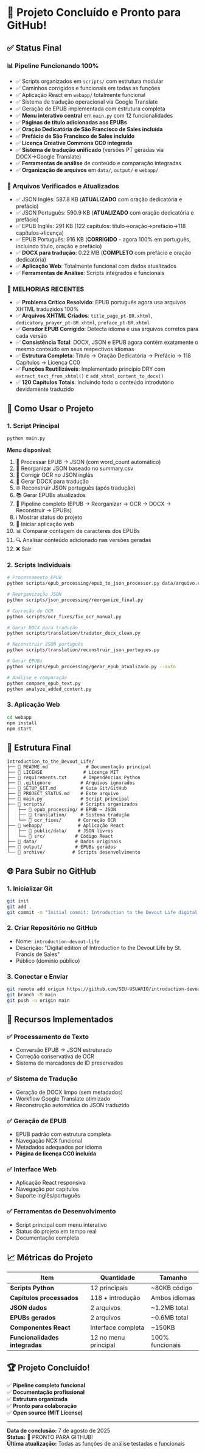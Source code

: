 # 🎉 Projeto Concluído e Pronto para GitHub!

## ✅ Status Final

### 📊 **Pipeline Funcionando 100%**
- ✅ Scripts organizados em `scripts/` com estrutura modular
- ✅ Caminhos corrigidos e funcionais em todas as funções
- ✅ Aplicação React em `webapp/` totalmente funcional
- ✅ Sistema de tradução operacional via Google Translate
- ✅ Geração de EPUB implementada com estrutura completa
- ✅ **Menu interativo central** em `main.py` com 12 funcionalidades
- ✅ **Páginas de título adicionadas aos EPUBs**
- ✅ **Oração Dedicatória de São Francisco de Sales incluída**
- ✅ **Prefácio de São Francisco de Sales incluído** 
- ✅ **Licença Creative Commons CC0 integrada**
- ✅ **Sistema de tradução unificado** (versões PT geradas via DOCX→Google Translate)
- ✅ **Ferramentas de análise** de conteúdo e comparação integradas
- ✅ **Organização de arquivos** em `data/`, `output/` e `webapp/`

### 📂 **Arquivos Verificados e Atualizados**
- ✅ JSON Inglês: 587.8 KB (**ATUALIZADO** com oração dedicatória e prefácio)
- ✅ JSON Português: 590.9 KB (**ATUALIZADO** com oração dedicatória e prefácio)  
- ✅ EPUB Inglês: 291 KB (122 capítulos: título→oração→prefácio→118 capítulos→licença)
- ✅ EPUB Português: 916 KB (**CORRIGIDO** - agora 100% em português, incluindo título, oração e prefácio)
- ✅ **DOCX para tradução**: 0.22 MB (**COMPLETO** com prefácio e oração dedicatória)
- ✅ **Aplicação Web**: Totalmente funcional com dados atualizados
- ✅ **Ferramentas de Análise**: Scripts integrados e funcionais

### 🔧 **MELHORIAS RECENTES** 
- ✅ **Problema Crítico Resolvido**: EPUB português agora usa arquivos XHTML traduzidos 100%
- ✅ **Arquivos XHTML Criados**: `title_page_pt-BR.xhtml`, `dedicatory_prayer_pt-BR.xhtml`, `preface_pt-BR.xhtml`
- ✅ **Gerador EPUB Corrigido**: Detecta idioma e usa arquivos corretos para cada versão
- ✅ **Consistência Total**: DOCX, JSON e EPUB agora contêm exatamente o mesmo conteúdo em seus respectivos idiomas
- ✅ **Estrutura Completa**: Título → Oração Dedicatória → Prefácio → 118 Capítulos → Licença CC0
- ✅ **Funções Reutilizáveis**: Implementado princípio DRY com `extract_text_from_xhtml()` e `add_xhtml_content_to_docx()`
- ✅ **120 Capítulos Totais**: Incluindo todo o conteúdo introdutório devidamente traduzido

## 🚀 **Como Usar o Projeto**

### 1. Script Principal
```bash
python main.py
```

**Menu disponível:**
1. 📖 Processar EPUB → JSON (com word_count automático)
2. 🔄 Reorganizar JSON baseado no summary.csv
3. 🔧 Corrigir OCR no JSON inglês
4. 📄 Gerar DOCX para tradução
5. 🌐 Reconstruir JSON português (após tradução)
6. 📚 Gerar EPUBs atualizados
7. 🔄 Pipeline completo (EPUB → Reorganizar → OCR → DOCX → Reconstruir → EPUBs)
8. ℹ️ Mostrar status do projeto
9. 🚀 Iniciar aplicação web
10. 📊 Comparar contagem de caracteres dos EPUBs
11. 🔍 Analisar conteúdo adicionado nas versões geradas
12. ❌ Sair

### 2. Scripts Individuais
```bash
# Processamento EPUB
python scripts/epub_processing/epub_to_json_processor.py data/arquivo.epub

# Reorganização JSON
python scripts/json_processing/reorganize_final.py

# Correção de OCR
python scripts/ocr_fixes/fix_ocr_manual.py

# Gerar DOCX para tradução
python scripts/translation/tradutor_docx_clean.py

# Reconstruir JSON português
python scripts/translation/reconstruir_json_portugues.py

# Gerar EPUBs
python scripts/epub_processing/gerar_epub_atualizado.py --auto

# Análise e comparação
python compare_epub_text.py
python analyze_added_content.py
```

### 3. Aplicação Web
```bash
cd webapp
npm install
npm start
```

## 📁 **Estrutura Final**

```
Introduction_to_the_Devout_Life/
├── 📄 README.md              # Documentação principal
├── 📄 LICENSE               # Licença MIT  
├── 📄 requirements.txt      # Dependências Python
├── 📄 .gitignore           # Arquivos ignorados
├── 📄 SETUP_GIT.md         # Guia Git/GitHub
├── 📄 PROJECT_STATUS.md    # Este arquivo
├── 🐍 main.py              # Script principal
├── 📁 scripts/             # Scripts organizados
│   ├── 📁 epub_processing/ # EPUB ↔ JSON
│   ├── 📁 translation/     # Sistema tradução
│   └── 📁 ocr_fixes/      # Correção OCR
├── 📁 webapp/             # Aplicação React
│   ├── 📁 public/data/    # JSON livros
│   └── 📁 src/           # Código React
├── 📁 data/              # Dados originais
├── 📁 output/            # EPUBs gerados
└── 📁 archive/          # Scripts desenvolvimento
```

## 🌐 **Para Subir no GitHub**

### 1. Inicializar Git
```bash
git init
git add .
git commit -m "Initial commit: Introduction to the Devout Life digital edition"
```

### 2. Criar Repositório no GitHub
- Nome: `introduction-devout-life`
- Descrição: "Digital edition of Introduction to the Devout Life by St. Francis de Sales"
- Público (domínio público)

### 3. Conectar e Enviar
```bash
git remote add origin https://github.com/SEU-USUARIO/introduction-devout-life.git
git branch -M main
git push -u origin main
```

## 🎯 **Recursos Implementados**

### ✅ **Processamento de Texto**
- Conversão EPUB → JSON estruturado
- Correção conservativa de OCR
- Sistema de marcadores de ID preservados

### ✅ **Sistema de Tradução**
- Geração de DOCX limpo (sem metadados)
- Workflow Google Translate otimizado
- Reconstrução automática do JSON traduzido

### ✅ **Geração de EPUB**
- EPUB padrão com estrutura completa
- Navegação NCX funcional
- Metadados adequados por idioma
- **Página de licença CC0 incluída**

### ✅ **Interface Web**
- Aplicação React responsiva
- Navegação por capítulos
- Suporte inglês/português

### ✅ **Ferramentas de Desenvolvimento**
- Script principal com menu interativo
- Status do projeto em tempo real
- Documentação completa

## 📈 **Métricas do Projeto**

| Item | Quantidade | Tamanho |
|------|------------|---------|
| **Scripts Python** | 12 principais | ~80KB código |
| **Capítulos processados** | 118 + introdução | Ambos idiomas |
| **JSON dados** | 2 arquivos | ~1.2MB total |
| **EPUBs gerados** | 2 arquivos | ~0.6MB total |
| **Componentes React** | Interface completa | ~150KB |
| **Funcionalidades integradas** | 12 no menu principal | 100% funcionais |

## 🏆 **Projeto Concluído!**

✅ **Pipeline completo funcional**  
✅ **Documentação profissional**  
✅ **Estrutura organizada**  
✅ **Pronto para colaboração**  
✅ **Open source (MIT License)**

---

**Data de conclusão:** 7 de agosto de 2025  
**Status:** 🎉 PRONTO PARA GITHUB!  
**Última atualização:** Todas as funções de análise testadas e funcionais
